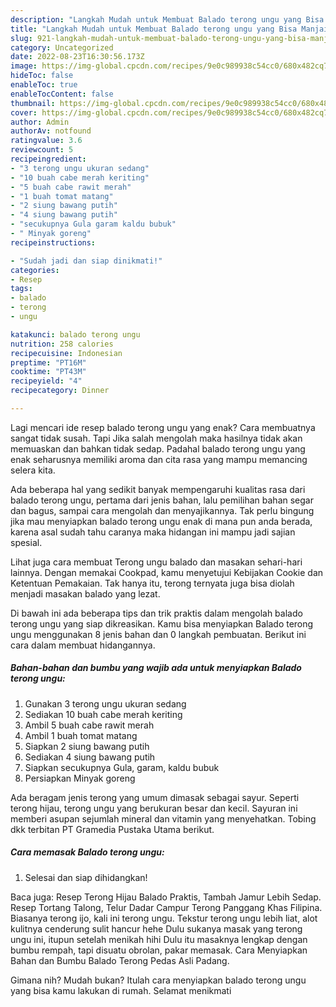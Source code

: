 ```yaml
---
description: "Langkah Mudah untuk Membuat Balado terong ungu yang Bisa Manjain Lidah "
title: "Langkah Mudah untuk Membuat Balado terong ungu yang Bisa Manjain Lidah "
slug: 921-langkah-mudah-untuk-membuat-balado-terong-ungu-yang-bisa-manjain-lidah
category: Uncategorized
date: 2022-08-23T16:30:56.173Z
image: https://img-global.cpcdn.com/recipes/9e0c989938c54cc0/680x482cq70/balado-terong-ungu-foto-resep-utama.jpg
hideToc: false
enableToc: true
enableTocContent: false
thumbnail: https://img-global.cpcdn.com/recipes/9e0c989938c54cc0/680x482cq70/balado-terong-ungu-foto-resep-utama.jpg
cover: https://img-global.cpcdn.com/recipes/9e0c989938c54cc0/680x482cq70/balado-terong-ungu-foto-resep-utama.jpg
author: Admin
authorAv: notfound
ratingvalue: 3.6
reviewcount: 5
recipeingredient:
- "3 terong ungu ukuran sedang"
- "10 buah cabe merah keriting"
- "5 buah cabe rawit merah"
- "1 buah tomat matang"
- "2 siung bawang putih"
- "4 siung bawang putih"
- "secukupnya Gula garam kaldu bubuk"
- " Minyak goreng"
recipeinstructions:

- "Sudah jadi dan siap dinikmati!"
categories:
- Resep
tags:
- balado
- terong
- ungu

katakunci: balado terong ungu 
nutrition: 258 calories
recipecuisine: Indonesian
preptime: "PT16M"
cooktime: "PT43M"
recipeyield: "4"
recipecategory: Dinner

---
```



Lagi mencari ide resep balado terong ungu yang enak? Cara membuatnya sangat tidak susah. Tapi Jika salah mengolah maka hasilnya tidak akan memuaskan dan bahkan tidak sedap. Padahal balado terong ungu yang enak seharusnya memiliki aroma dan cita rasa yang mampu memancing selera kita.


Ada beberapa hal yang sedikit banyak mempengaruhi kualitas rasa dari balado terong ungu, pertama dari jenis bahan, lalu pemilihan bahan segar dan bagus, sampai cara mengolah dan menyajikannya. Tak perlu bingung jika mau menyiapkan balado terong ungu enak di mana pun anda berada, karena asal sudah tahu caranya maka hidangan ini mampu jadi sajian spesial.

Lihat juga cara membuat Terong ungu balado dan masakan sehari-hari lainnya. Dengan memakai Cookpad, kamu menyetujui Kebijakan Cookie dan Ketentuan Pemakaian. Tak hanya itu, terong ternyata juga bisa diolah menjadi masakan balado yang lezat.


Di bawah ini ada beberapa tips dan trik praktis dalam mengolah balado terong ungu yang siap dikreasikan. Kamu bisa menyiapkan Balado terong ungu menggunakan 8 jenis bahan dan 0 langkah pembuatan. Berikut ini cara dalam membuat hidangannya.

<!--inarticleads1-->

##### Bahan-bahan dan bumbu yang wajib ada untuk menyiapkan Balado terong ungu:

1. Gunakan 3 terong ungu ukuran sedang
1. Sediakan 10 buah cabe merah keriting
1. Ambil 5 buah cabe rawit merah
1. Ambil 1 buah tomat matang
1. Siapkan 2 siung bawang putih
1. Sediakan 4 siung bawang putih
1. Siapkan secukupnya Gula, garam, kaldu bubuk
1. Persiapkan  Minyak goreng


Ada beragam jenis terong yang umum dimasak sebagai sayur. Seperti terong hijau, terong ungu yang berukuran besar dan kecil. Sayuran ini memberi asupan sejumlah mineral dan vitamin yang menyehatkan. Tobing dkk terbitan PT Gramedia Pustaka Utama berikut. 

<!--inarticleads2-->

##### Cara memasak Balado terong ungu:


1. Selesai dan siap dihidangkan!

Baca juga: Resep Terong Hijau Balado Praktis, Tambah Jamur Lebih Sedap. Resep Tortang Talong, Telur Dadar Campur Terong Panggang Khas Filipina. Biasanya terong ijo, kali ini terong ungu. Tekstur terong ungu lebih liat, alot kulitnya cenderung sulit hancur hehe Dulu sukanya masak yang terong ungu ini, itupun setelah menikah hihi Dulu itu masaknya lengkap dengan bumbu rempah, tapi disuatu obrolan, pakar memasak. Cara Menyiapkan Bahan dan Bumbu Balado Terong Pedas Asli Padang. 

Gimana nih? Mudah bukan? Itulah cara menyiapkan balado terong ungu yang bisa kamu lakukan di rumah. Selamat menikmati
